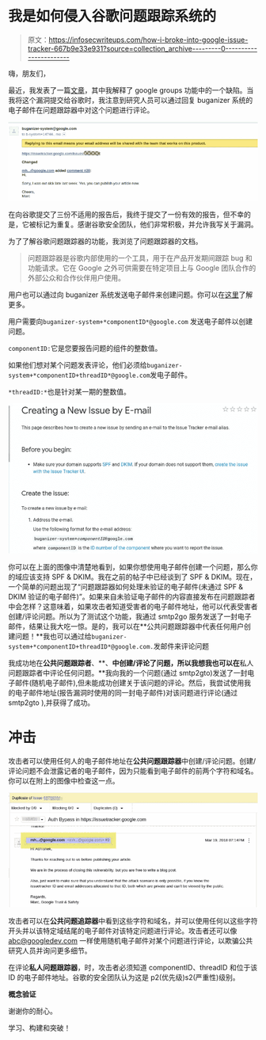 # 我是如何侵入谷歌问题跟踪系统的

> 原文：<https://infosecwriteups.com/how-i-broke-into-google-issue-tracker-667b9e33e931?source=collection_archive---------0----------------------->

嗨，朋友们，

最近，我发表了一篇[文章](https://medium.com/@abhishekbundela/hey-organisations-dont-underestimate-dmarc-policy-23f525df7b99)，其中我解释了 google groups 功能中的一个缺陷。当我将这个漏洞提交给谷歌时，我注意到研究人员可以通过回复 buganizer 系统的电子邮件在问题跟踪器中对这个问题进行评论。

![](img/5f2067a353bfb0e10d602cc73db10412.png)

在向谷歌提交了三份不适用的报告后，我终于提交了一份有效的报告，但不幸的是，它被标记为重复。感谢谷歌安全团队，他们非常积极，并允许我写关于漏洞。

为了了解谷歌问题跟踪器的功能，我浏览了问题跟踪器的文档。

> 问题跟踪器是谷歌内部使用的一个工具，用于在产品开发期间跟踪 bug 和功能请求。它在 Google 之外可供需要在特定项目上与 Google 团队合作的外部公众和合作伙伴用户使用。

用户也可以通过向 buganizer 系统发送电子邮件来创建问题。你可以在[这里](https://developers.google.com/issue-tracker/guides/create-issue-email)了解更多。

用户需要向`buganizer-system+*componentID*@google.com` 发送电子邮件以创建问题。

`componentID:`它是您要报告问题的组件的整数值。

如果他们想对某个问题发表评论，他们必须给`buganizer-system+*componentID+threadID*@google.com`发电子邮件。

`*threadID:*`也是针对某一期的整数值。

![](img/f490f75910a2b953d54f07d79e89a6fd.png)

你可以在上面的图像中清楚地看到，如果你想使用电子邮件创建一个问题，那么你的域应该支持 SPF & DKIM。我在之前的帖子中已经谈到了 SPF & DKIM。现在，一个简单的问题出现了“问题跟踪器如何处理未验证的电子邮件(未通过 SPF & DKIM 验证的电子邮件)”。如果来自未验证电子邮件的内容直接发布在问题跟踪者中会怎样？这意味着，如果攻击者知道受害者的电子邮件地址，他可以代表受害者创建/评论问题。所以为了测试这个功能，我通过 smtp2go 服务发送了一封电子邮件，结果让我大吃一惊。是的，我可以在**公共问题跟踪器中代表任何用户创建问题！**我也可以通过给`buganizer-system+*componentID+threadID*@google.com.`发邮件来评论问题

我成功地在**公共问题跟踪者**、**、**中创建/评论了问题，所以我想我也可以在**私人问题跟踪者中评论任何问题。**我向我的一个问题(通过 smtp2gto)发送了一封电子邮件(随机电子邮件),但未能成功创建关于该问题的评论。然后，我尝试使用我的电子邮件地址(报告漏洞时使用的同一封电子邮件)对该问题进行评论(通过 smtp2gto ),并获得了成功。

# **冲击**

攻击者可以使用任何人的电子邮件地址在**公共问题跟踪器**中创建/评论问题。创建/评论问题不会泄露记者的电子邮件，因为只能看到电子邮件的前两个字符和域名。你可以在附上的图像中检查这一点。

![](img/ed6eac31bf35a8e5379361f52476640c.png)

攻击者可以在**公共问题追踪器**中看到这些字符和域名，并可以使用任何以这些字符开头并以该特定域结尾的电子邮件对该特定问题进行评论。攻击者还可以像 abc@googledev.com 一样使用随机电子邮件对某个问题进行评论，以欺骗公共研究人员并询问更多细节。

在评论**私人问题跟踪器**，时，攻击者必须知道 componentID、threadID 和位于该 ID 的电子邮件地址。谷歌的安全团队认为这是 p2(优先级)s2(严重性)级别。

**概念验证**

谢谢你的耐心。

学习、构建和突破！